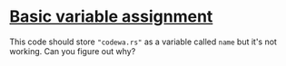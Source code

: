 # [Basic variable assignment][1]

This code should store `"codewa.rs"` as a variable called `name` but it's not working. Can you figure out why?

[1]: https://www.codewars.com/kata/basic-variable-assignment
[2]: https://www.codewars.com/kata/50ee6b0bdeab583673000025